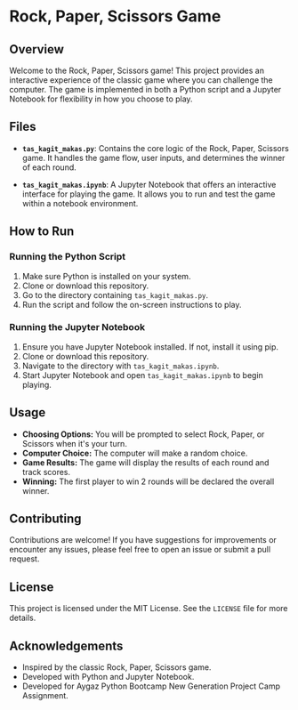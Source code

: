 # Rock, Paper, Scissors Game

## Overview

Welcome to the Rock, Paper, Scissors game! This project provides an interactive experience of the classic game where you can challenge the computer. The game is implemented in both a Python script and a Jupyter Notebook for flexibility in how you choose to play.

## Files

- **`tas_kagit_makas.py`**: Contains the core logic of the Rock, Paper, Scissors game. It handles the game flow, user inputs, and determines the winner of each round.

- **`tas_kagit_makas.ipynb`**: A Jupyter Notebook that offers an interactive interface for playing the game. It allows you to run and test the game within a notebook environment.

## How to Run

### Running the Python Script

1. Make sure Python is installed on your system.
2. Clone or download this repository.
3. Go to the directory containing `tas_kagit_makas.py`.
4. Run the script and follow the on-screen instructions to play.

### Running the Jupyter Notebook

1. Ensure you have Jupyter Notebook installed. If not, install it using pip.
2. Clone or download this repository.
3. Navigate to the directory with `tas_kagit_makas.ipynb`.
4. Start Jupyter Notebook and open `tas_kagit_makas.ipynb` to begin playing.

## Usage

- **Choosing Options:** You will be prompted to select Rock, Paper, or Scissors when it's your turn.
- **Computer Choice:** The computer will make a random choice.
- **Game Results:** The game will display the results of each round and track scores.
- **Winning:** The first player to win 2 rounds will be declared the overall winner.

## Contributing

Contributions are welcome! If you have suggestions for improvements or encounter any issues, please feel free to open an issue or submit a pull request.

## License

This project is licensed under the MIT License. See the `LICENSE` file for more details.

## Acknowledgements

- Inspired by the classic Rock, Paper, Scissors game.
- Developed with Python and Jupyter Notebook.
- Developed for Aygaz Python Bootcamp New Generation Project Camp Assignment.
